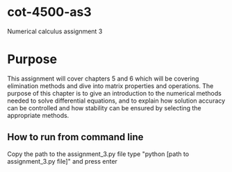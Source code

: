 # cot-4500-as3

Numerical calculus assignment 3


# Purpose

This assignment will cover chapters 5 and 6 which will be covering elimination methods and dive into matrix properties and operations.  The purpose of this chapter is to give an introduction to the numerical methods needed to solve differential equations, and to explain how solution accuracy can be controlled and how stability can be ensured by selecting the appropriate methods.


## How to run from command line

Copy the path to the assignment_3.py file type "python [path to assignment_3.py file]" and press enter